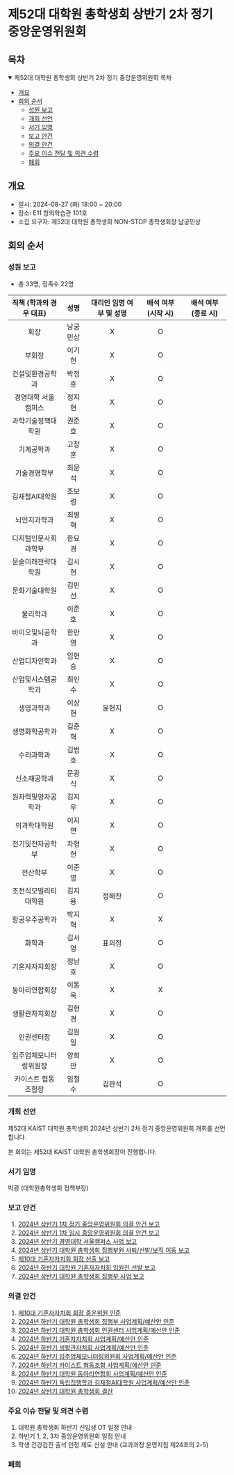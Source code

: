 제52대 대학원 총학생회 상반기 2차 정기 중앙운영위원회
===

## 목차
<details open>
<summary>제52대 대학원 총학생회 상반기 2차 정기 중앙운영위원회 목차</summary>
  
- [개요](#개요) 
- [회의 순서](#회의-순서) 
	- [성원 보고](#성원-보고) 
	- [개회 선언](#개회-선언) 
	- [서기 임명](#서기-임명) 
	- [보고 안건](#보고-안건) 
	- [의결 안건](#의결-안건) 
	- [주요 이슈 전달 및 의견 수렴](#주요-이슈-전달-및-의견-수렴) 
	- [폐회](#폐회) 
</details>

## 개요
- 일시: 2024-08-27 (화) 18:00 ~ 20:00
- 장소: E11 창의학습관 101호
- 소집 요구자: 제52대 대학원 총학생회 NON-STOP 총학생회장 남궁민상

## 회의 순서
### 성원 보고
- 총 33명, 정족수 22명

| 직책 (학과의 경우 대표) | 성명 | 대리인 임명 여부 및 성명 | 배석 여부 (시작 시) | 배석 여부 (종료 시) |
|:---:|:---:|:---:|:---:|:---:|
| 회장 | 남궁민상 |  X |  O |   |
| 부회장 | 이기헌 |   X |  O |   |
| 건설및환경공학과 | 박정훈 |  X  |  O |   |
| 경영대학 서울캠퍼스 | 정지현 | X   | O  |   |
| 과학기술정책대학원 | 권준호 |  X  | O  |   |
| 기계공학과 | 고창훈 |  X  | O  |   |
| 기술경영학부 | 최문석 |   X | O  |   |
| 김재철AI대학원 | 조보령 |  X  | O  |   |
| 뇌인지과학과 | 최병혁 |  X  | O  |   |
| 디지털인문사회과학부 | 한묘경 | X   | O  |   |
| 문술미래전략대학원 | 김시현 |  X  | O  |   |
| 문화기술대학원 | 김민선 |  X  |  O  |   |
| 물리학과 | 이준호 |   X |  O  |   |
| 바이오및뇌공학과 | 한만영 |  X  |  O  |   |
| 산업디자인학과 | 임현승 |   X | O  |   |
| 산업및시스템공학과 | 최인수 |  X  |  O  |   |
| 생명과학과 | 이상현 | 윤현지 |  O  |   |
| 생명화학공학과 | 김준혁 |   X | O  |   |
| 수리과학과 | 김범호 |  X  |  O   |   |
| 신소재공학과 | 문광식 |  X  |  O  |   |
| 원자력및양자공학과 | 김지우 |  X  | O  |   |
| 의과학대학원 | 이지연 |  X  | O   |   |
| 전기및전자공학부 | 차형헌 |  X |  O  |   |
| 전산학부 | 이준명 |  X  |  O  |   |
| 조천식모빌리티대학원 | 김지용 | 정해찬 |  O   |   |
| 항공우주공학과 | 박지혁 |   X | X  |   |
| 화학과 | 김서영 | 표의정 | O  |   |
| 기혼자자치회장 | 정남호 |  X  |  O  |   |
| 동아리연합회장 | 이동욱 |  X  |  X  |   |
| 생활관자치회장 | 김현경 |  X  |  O  |   |
| 인권센터장 | 김원일 |  X  |  O  |   |
| 입주업체모니터링위원장 | 양희만 |   X |  O   |   |
| 카이스트 협동조합장 | 임철수 | 김판석 | O   |   |

### 개회 선언
제52대 KAIST 대학원 총학생회 2024년 상반기 2차 정기 중앙운영위원회 개회를 선언합니다. 

본 회의는 제52대 KAIST 대학원 총학생회장이 진행합니다.

### 서기 임명
박광 (대학원총학생회 정책부장)

### 보고 안건
1. [2024년 상반기 1차 정기 중앙운영위원회 의결 안건 보고](보고안건/agenda01.md)
2. [2024년 상반기 1차 임시 중앙운영위원회 의결 안건 보고](보고안건/agenda02.md)
3. [2024년 상반기 경영대학 서울캠퍼스 사업 보고](보고안건/agenda03.md)
4. [2024년 상반기 대학원 총학생회 집행부원 사퇴/선발/보직 이동 보고](보고안건/agenda04.md)
5. [제10대 기혼자자치회 회장 선출 보고](보고안건/agenda04_1.md)
6. [2024년 하반기 대학원 기혼자자치회 임원진 선발 보고](보고안건/agenda04_2.md)
7. [2024년 상반기 대학원 총학생회 집행부 사업 보고](보고안건/agenda05_원총_사업보고.md)

### 의결 안건
1. [제10대 기혼자자치회 회장 중운위원 인준](의결안건/R-agenda00.md)
2. [2024년 하반기 대학원 총학생회 집행부 사업계획/예산안 인준](의결안건/R-agenda01.md)
3. [2024년 하반기 대학원 총학생회 인권센터 사업계획/예산안 인준](의결안건/R-agenda02.md)
4. [2024년 하반기 기혼자자치회 사업계획/예산안 인준](의결안건/R-agenda03.md)
5. [2024년 하반기 생활관자치회 사업계획/예산안 인준](의결안건/R-agenda04.md)
6. [2024년 하반기 입주업체모니터링위원회 사업계획/예산안 인준](의결안건/R-agenda05.md)
7. [2024년 하반기 카이스트 협동조합 사업계획/예산안 인준](의결안건/R-agenda06.md)
8. [2024년 하반기 대학원 동아리연합회 사업계획/예산안 인준](의결안건/R-agenda07.md)
9. [2024년 하반기 독립집행학과 김재철AI대학원 사업계획/예산안 인준](의결안건/R-agenda08.md)
10. [2024년 상반기 대학원 총학생회 결산](의결안건/R-agenda09.md)


### 주요 이슈 전달 및 의견 수렴
1. 대학원 총학생회 하반기 신입생 OT 일정 안내
2. 하반기 1, 2, 3차 중앙운영위원회 일정 안내
3. 학생 건강검진 출석 인정 제도 신설 안내 (교과과정 운영지침 제24조의 2-5)
   
### 폐회
